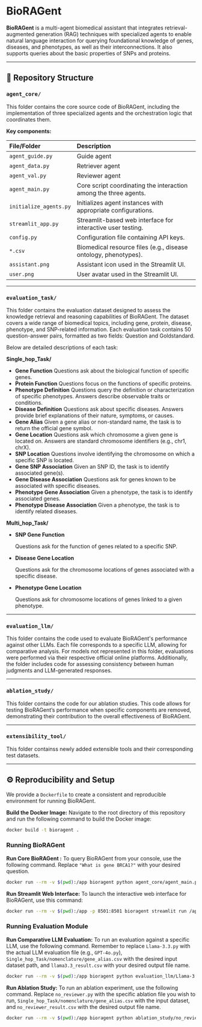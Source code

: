 # BioRAGent

**BioRAGent** is a multi-agent biomedical assistant that integrates retrieval-augmented generation (RAG) techniques with specialized agents to enable natural language interaction for querying foundational knowledge of genes, diseases, and phenotypes, as well as their interconnections. It also supports queries about the basic properties of SNPs and proteins. 

---

## 📁 Repository Structure

### `agent_core/`

This folder contains the core source code of BioRAGent, including the implementation of three specialized agents and the orchestration logic that coordinates them.

**Key components:**

| File/Folder            | Description                                                  |
| :--------------------- | :----------------------------------------------------------- |
| `agent_guide.py`       | Guide agent                                                  |
| `agent_data.py`        | Retriever agent                                              |
| `agent_val.py`         | Reviewer agent                                               |
| `agent_main.py`        | Core script coordinating the interaction among the three agents. |
| `initialize_agents.py` | Initializes agent instances with appropriate configurations. |
| `streamlit_app.py`     | Streamlit-based web interface for interactive user testing.  |
| `config.py`            | Configuration file containing API keys.                      |
| `*.csv`                | Biomedical resource files (e.g., disease ontology, phenotypes). |
| `assistant.png`        | Assistant icon used in the Streamlit UI.                     |
| `user.png`             | User avatar used in the Streamlit UI.                        |

---

### `evaluation_task/`

This folder contains the evaluation dataset designed to assess the knowledge retrieval and reasoning capabilities of BioRAGent. The dataset covers a wide range of biomedical topics, including gene, protein, disease, phenotype, and SNP-related information. Each evaluation task contains 50 question-answer pairs, formatted as two fields: Question and Goldstandard.

Below are detailed descriptions of each task:

**Single_hop_Task/**

- **Gene Function**
  Questions ask about the biological function of specific genes.
- **Protein Function**
  Questions focus on the functions of specific proteins.
- **Phenotype Definition**
  Questions query the definition or characterization of specific phenotypes. Answers describe observable traits or conditions.
- **Disease Definition**
  Questions ask about specific diseases. Answers provide brief explanations of their nature, symptoms, or causes.
- **Gene Alias**
  Given a gene alias or non-standard name, the task is to return the official gene symbol.
- **Gene Location**
  Questions ask which chromosome a given gene is located on. Answers are standard chromosome identifiers (e.g., chr1, chrX).
- **SNP Location**
  Questions involve identifying the chromosome on which a specific SNP is located.
- **Gene SNP Association**
  Given an SNP ID, the task is to identify associated gene(s).
- **Gene Disease Association**
  Questions ask for genes known to be associated with specific diseases.
- **Phenotype Gene Association**
  Given a phenotype, the task is to identify associated genes.
- **Phenotype Disease Association**
  Given a phenotype, the task is to identify related diseases.

**Multi_hop_Task/**

- **SNP Gene Function**

  Questions ask for the function of genes related to a specific SNP.

- **Disease Gene Location**

  Questions ask for the chromosome locations of genes associated with a specific disease.

- **Phenotype Gene Location**

  Questions ask for chromosome locations of genes linked to a given phenotype.

---

### `evaluation_llm/`

This folder contains the code used to evaluate BioRAGent's performance against other LLMs. Each file corresponds to a specific LLM, allowing for comparative analysis. For models not represented in this folder, evaluations were performed via their respective official online platforms. Additionally, the folder includes code for assessing consistency between human judgments and LLM-generated responses.

---

### `ablation_study/`

This folder contains the code for our ablation studies. This code allows for testing BioRAGent’s performance when specific components are removed, demonstrating their contribution to the overall effectiveness of BioRAGent.

---

### `extensibility_tool/`

This folder containss newly added extensible tools and their corresponding test datasets.

---



## ⚙️ Reproducibility and Setup

We provide a `Dockerfile` to create a consistent and reproducible environment for running BioRAGent.

**Build the Docker Image:**
Navigate to the root directory of this repository and run the following command to build the Docker image:

```bash
docker build -t bioragent .
```

### Running BioRAGent

**Run Core BioRAGent :**
To query BioRAGent from your console, use the following command. Replace `"What is gene BRCA1?"` with your desired question.

```bash
docker run --rm -v $(pwd):/app bioragent python agent_core/agent_main.py "What is gene BRCA1?"
```

**Run Streamlit Web Interface:**
To launch the interactive web interface for BioRAGent, use this command:

```bash
docker run --rm -v $(pwd):/app -p 8501:8501 bioragent streamlit run /app/agent_core/streamlit_app.py --server.port=8501 --server.address=0.0.0.0
```

### Running Evaluation **Module**

**Run Comparative LLM Evaluation:**
To run an evaluation against a specific LLM, use the following command. Remember to replace `Llama-3.3.py` with the actual LLM evaluation file (e.g., `GPT-4o.py`), `Single_hop_Task/nomenclature/gene_alias.csv` with the desired input dataset path, and `llama3.3_result.csv` with your desired output file name.

```bash
docker run --rm -v $(pwd):/app bioragent python evaluation_llm/Llama-3.3.py --input evaluation_task/Single_hop_Task/nomenclature/gene_alias.csv --output evaluation_result/llama3.3_result.csv
```

**Run Ablation Study:**
To run an ablation experiment, use the following command. Replace `no_reviewer.py` with the specific ablation file you wish to run, `Single_hop_Task/nomenclature/gene_alias.csv` with the input dataset, and `no_reviewer_result.csv` with the desired output file name.

```bash
docker run --rm -v $(pwd):/app bioragent python ablation_study/no_reviewer.py --input evaluation_task/Single_hop_Task/nomenclature/gene_alias.csv --output ablation_result/no_reviewer_result.csv
```

